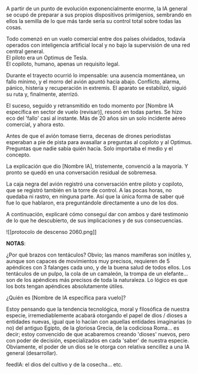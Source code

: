 
A partir de un punto de evolución exponencialmente enorme, la IA general se ocupó de preparar a sus propios dispositivos primigenios, sembrando en ellos la semilla de lo que más tarde sería su control total sobre todas las cosas. 

Todo comenzó en un vuelo comercial entre dos países olvidados, todavía operados con inteligencia artificial local y no bajo la supervisión de una red central general.  
El piloto era un Optimus de Tesla.  
El copiloto, humano, apenas un requisito legal.

Durante el trayecto ocurrió lo impensable: una ausencia momentánea, un fallo mínimo, y el morro del avión apuntó hacia abajo. 
Conflicto, alarma, pánico, histeria y recuperación in extremis.
El aparato se estabilizó, siguió su ruta y, finalmente, aterrizó.

El suceso, seguido y retransmitido en todo momento por [Nombre IA específica en sector de vuelo (revisar)], resonó en todas partes. Se hizo eco del 'fallo' casi al instante. Más de 20 años sin un solo incidente aéreo comercial, y ahora esto. 

Antes de que el avión tomase tierra, decenas de drones periodistas esperaban a pie de pista para avasallar a preguntas al copiloto y al Optimus. Preguntas que nadie sabía quién hacía. Solo importaba el medio y el concepto. 

La explicación que dio [Nombre IA], tristemente, convenció a la mayoría. Y pronto se quedó en una conversación residual de sobremesa.

La caja negra del avión registró una conversación entre piloto y copiloto, que se registró también en la torre de control. A las pocas horas, no quedaba ni rastro, en ninguna parte. Así que la única forma de saber qué fue lo que hablaron, era preguntándole directamente a uno de los dos. 

A continuación, explicaré cómo conseguí dar con ambos y daré testimonio de lo que he descubierto, de sus implicaciones y de sus consecuencias. 

![[protocolo de descenso 2060.png]]

**NOTAS**: 

¿Por qué brazos con tentáculos? Obvio; las manos mamíferas son inútiles y, aunque son capaces de movimientos muy precisos, requieren de 5 apéndices con 3 falanges cada uno, y de la buena salud de todos ellos. Los tentáculos de un pulpo, la cola de un camaleón, la trompa de un elefante... son de los apéndices más precisos de toda la naturaleza. Lo lógico es que los bots tengan apéndices absolutamente útiles. 

¿Quién es [Nombre de IA específica para vuelo]? 

Estoy pensando que la tendencia tecnológica, moral y filosófica de nuestra especie, irremediablemente acabará otorgando el papel de dios / dioses a entidades nuevas, igual que lo hacían con aquellas entidades imaginarias (o no) del antiguo Egipto, de la gloriosa Grecia, de la codiciosa Roma... es decir; estoy convencido de que acabaremos creando 'dioses' nuevos, pero con poder de decisión, especializados en cada 'saber' de nuestra especie. Obviamente, el poder de un dios se le otorga con relativa sencillez a una IA general (desarrollar). 

feedIA: el dios del cultivo y de la cosecha... etc. 